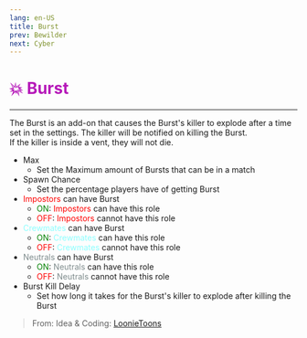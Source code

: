 ```yaml
---
lang: en-US
title: Burst
prev: Bewilder
next: Cyber
---
```


# <font color=#b619b9>💥 <b>Burst</b></font> <Badge text="Helpful" type="tip" vertical="middle"/>

***

The Burst is an add-on that causes the Burst's killer to explode after a time set in the settings. The killer will be notified on killing the Burst.<br>
If the killer is inside a vent, they will not die.

- Max
  - Set the Maximum amount of Bursts that can be in a match
- Spawn Chance
  - Set the percentage players have of getting Burst
- <font color=red>Impostors</font> can have Burst
  - <font color=green>ON</font>: <font color=red>Impostors</font> can have this role
  - <font color=red>OFF</font>: <font color=red>Impostors</font> cannot have this role
- <font color=#8cffff>Crewmates</font> can have Burst
  - <font color=green>ON</font>: <font color=#8cffff>Crewmates</font> can have this role
  - <font color=red>OFF</font>: <font color=#8cffff>Crewmates</font> cannot have this role
- <font color=#7f8c8d>Neutrals</font> can have Burst
  - <font color=green>ON</font>: <font color=#7f8c8d>Neutrals</font> can have this role
  - <font color=red>OFF</font>: <font color=#7f8c8d>Neutrals</font> cannot have this role
- Burst Kill Delay
  - Set how long it takes for the Burst's killer to explode after killing the Burst

> From: Idea & Coding: [LoonieToons](https://github.com/Loonie-Toons/)
